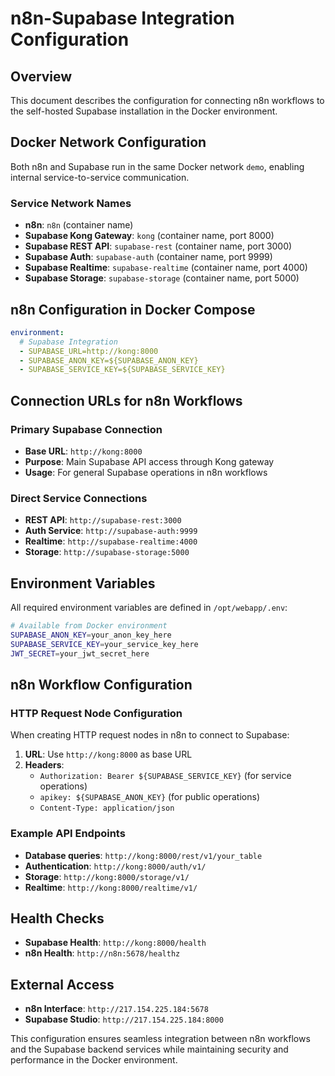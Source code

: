 # n8n-Supabase Integration Configuration

## Overview
This document describes the configuration for connecting n8n workflows to the self-hosted Supabase installation in the Docker environment.

## Docker Network Configuration
Both n8n and Supabase run in the same Docker network `demo`, enabling internal service-to-service communication.

### Service Network Names
- **n8n**: `n8n` (container name)
- **Supabase Kong Gateway**: `kong` (container name, port 8000)
- **Supabase REST API**: `supabase-rest` (container name, port 3000)
- **Supabase Auth**: `supabase-auth` (container name, port 9999)
- **Supabase Realtime**: `supabase-realtime` (container name, port 4000)
- **Supabase Storage**: `supabase-storage` (container name, port 5000)

## n8n Configuration in Docker Compose

```yaml
environment:
  # Supabase Integration
  - SUPABASE_URL=http://kong:8000
  - SUPABASE_ANON_KEY=${SUPABASE_ANON_KEY}
  - SUPABASE_SERVICE_KEY=${SUPABASE_SERVICE_KEY}
```

## Connection URLs for n8n Workflows

### Primary Supabase Connection
- **Base URL**: `http://kong:8000`
- **Purpose**: Main Supabase API access through Kong gateway
- **Usage**: For general Supabase operations in n8n workflows

### Direct Service Connections
- **REST API**: `http://supabase-rest:3000`
- **Auth Service**: `http://supabase-auth:9999`
- **Realtime**: `http://supabase-realtime:4000`
- **Storage**: `http://supabase-storage:5000`

## Environment Variables
All required environment variables are defined in `/opt/webapp/.env`:

```bash
# Available from Docker environment
SUPABASE_ANON_KEY=your_anon_key_here
SUPABASE_SERVICE_KEY=your_service_key_here
JWT_SECRET=your_jwt_secret_here
```

## n8n Workflow Configuration

### HTTP Request Node Configuration
When creating HTTP request nodes in n8n to connect to Supabase:

1. **URL**: Use `http://kong:8000` as base URL
2. **Headers**:
   - `Authorization: Bearer ${SUPABASE_SERVICE_KEY}` (for service operations)
   - `apikey: ${SUPABASE_ANON_KEY}` (for public operations)
   - `Content-Type: application/json`

### Example API Endpoints
- **Database queries**: `http://kong:8000/rest/v1/your_table`
- **Authentication**: `http://kong:8000/auth/v1/`
- **Storage**: `http://kong:8000/storage/v1/`
- **Realtime**: `http://kong:8000/realtime/v1/`

## Health Checks
- **Supabase Health**: `http://kong:8000/health`
- **n8n Health**: `http://n8n:5678/healthz`

## External Access
- **n8n Interface**: `http://217.154.225.184:5678`
- **Supabase Studio**: `http://217.154.225.184:8000`

This configuration ensures seamless integration between n8n workflows and the Supabase backend services while maintaining security and performance in the Docker environment.